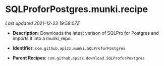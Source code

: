 # SQLProforPostgres.munki.recipe

_Last updated 2021-12-23 19:58:07Z_

- **Description**: Downloads the latest verison of SQLPro for Postgres and imports it into a munki_repo.

- **Identifier**: `com.github.apizz.munki.SQLProforPostgres`

- **Parent Recipes**: `com.github.apizz.download.SQLProforPostgres`